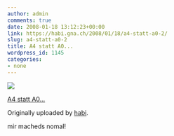 ```yaml
---
author: admin
comments: true
date: 2008-01-18 13:12:23+00:00
link: https://habi.gna.ch/2008/01/18/a4-statt-a0-2/
slug: a4-statt-a0-2
title: A4 statt A0...
wordpress_id: 1145
categories:
- none
---
```



 [![](http://farm3.static.flickr.com/2345/2201773140_6031f863ed_m.jpg)](http://www.flickr.com/photos/habi/2201773140/)
   

 
  [A4 statt A0...](http://www.flickr.com/photos/habi/2201773140/)
    

  Originally uploaded by [habi](http://www.flickr.com/people/habi/).
 



mir macheds nomal!
  

